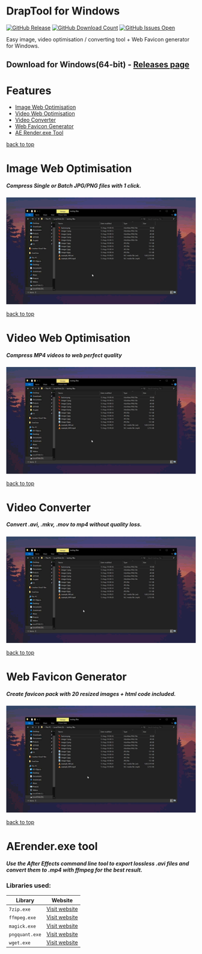 # DrapTool for Windows
[![GitHub Release](https://github-basic-badges.herokuapp.com/release/mariosemes/DrapTool.svg)]()
[![GitHub Download Count](https://github-basic-badges.herokuapp.com/downloads/mariosemes/DrapTool/total.svg)]()
[![GitHub Issues Open](https://github-basic-badges.herokuapp.com/issues/mariosemes/DrapTool.svg)]()

Easy image, video optimisation / converting tool + Web Favicon generator for Windows.


## Download for Windows(64-bit) - [Releases page](https://github.com/mariosemes/DrapTool/releases/)

# Features

- [Image Web Optimisation](#image-web-optimisation)
- [Video Web Optimisation](#video-web-optimisation)
- [Video Converter](#video-converter)
- [Web Favicon Generator](#web-favicon-generator)
- [AE Render.exe Tool](#aerenderexe-tool)


[back to top](#features)
# Image Web Optimisation
##### Compress Single or Batch JPG/PNG files with 1 click.

![optimisation](https://github.com/mariosemes/DrapTool/blob/master/Images/pngexp.gif?raw=true)

[back to top](#features)
# Video Web Optimisation
##### Compress MP4 videos to web perfect quality

![optimisation](https://github.com/mariosemes/DrapTool/blob/master/Images/mp4opti.gif?raw=true)

[back to top](#features)
# Video Converter
##### Convert .avi, .mkv, .mov to mp4 without quality loss.

![optimisation](https://github.com/mariosemes/DrapTool/blob/master/Images/avitomp4.gif?raw=true)

[back to top](#features)
# Web Favicon Generator
##### Create favicon pack with 20 resized images + html code included.

![optimisation](https://github.com/mariosemes/DrapTool/blob/master/Images/favicon.gif?raw=true)

[back to top](#features)
# AErender.exe tool
##### Use the After Effects command line tool to export lossless .avi files and convert them to .mp4 with ffmpeg for the best result.


### Libraries used:
Library | Website
--- | ---
`7zip.exe` | [Visit website](https://www.7-zip.org/)
`ffmpeg.exe` | [Visit website](https://ffmpeg.org/)
`magick.exe` | [Visit website](https://imagemagick.org/index.php)
`pngquant.exe` | [Visit website](https://pngquant.org/)
`wget.exe` | [Visit website](https://eternallybored.org/misc/wget/)
